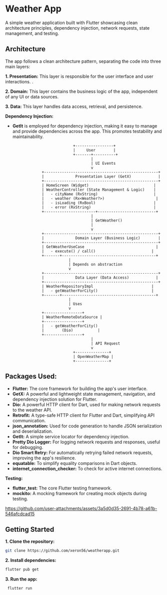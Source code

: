 # Weather App 

A simple weather application built with Flutter showcasing clean architecture principles, dependency injection, network requests, state management, and testing.

## Architecture 

The app follows a clean architecture pattern, separating the code into three main layers:

**1. Presentation:** This layer is responsible for the user interface and user interactions.
.

**2. Domain:** This layer contains the business logic of the app, independent of any UI or data sources.


**3. Data:** This layer handles data access, retrieval, and persistence.

  

**Dependency Injection:**

- **GetIt** is employed for dependency injection, making it easy to manage and provide dependencies across the app. This promotes testability and maintainability.

                                 +-----------------+
                                 |     User        |
                                 +-------+----------+
                                         |
                                         | UI Events
                                         v
                   +---------------------------------------------------+
                   |              Presentation Layer (GetX)            |
                   +---------------------------------------------------+
                   | HomeScreen (Widget)                             |
                   | WeatherController (State Management & Logic)    |
                   |   - cityName (RxString)                         |
                   |   - weather (Rx<Weather?>)                       |
                   |   - isLoading (RxBool)                          |
                   |   - error (RxString)                            |
                   +-----------------------+--------------------------+
                                         |
                                         | GetWeather()
                                         |
                                         v
                   +---------------------------------------------------+
                   |              Domain Layer (Business Logic)        |
                   +---------------------------------------------------+
                   | GetWeatherUseCase                                |
                   |   - execute() / call()                         |
                   +-------+------------------------------------------+
                               |
                               | Depends on abstraction
                               v
                   +---------------------------------------------------+
                   |              Data Layer (Data Access)            |
                   +---------------------------------------------------+
                   | WeatherRepositoryImpl                          |
                   |   - getWeatherForCity()                        |
                   +-------+------------------------------------------+
                               |
                               | Uses
                               v
                   +-----------------+     
                   | WeatherRemoteDataSource |   
                   +-----------------+     
                   |   - getWeatherForCity()  
                   |        (Dio)           |   
                   +-----------------+     
                                         |
                                         | API Request
                                         v
                                 +---------------+
                                 | OpenWeatherMap |
                                 +---------------+ 

## Packages Used:

- **Flutter:** The core framework for building the app's user interface.
- **GetX:** A powerful and lightweight state management, navigation, and dependency injection solution for Flutter. 
- **Dio:** A powerful HTTP client for Dart, used for making network requests to the weather API.
- **Retrofit:** A type-safe HTTP client for Flutter and Dart, simplifying API communication.
- **json_annotation:**  Used for code generation to handle JSON serialization and deserialization. 
- **GetIt:** A simple service locator for dependency injection.
- **Pretty Dio Logger:** For logging network requests and responses, useful for debugging.
- **Dio Smart Retry:** For automatically retrying failed network requests, improving the app's resilience.
- **equatable:**  To simplify equality comparisons in Dart objects.
- **internet_connection_checker:**  To check for active internet connections.

**Testing:**

- **flutter_test:** The core Flutter testing framework.
- **mockito:**  A mocking framework for creating mock objects during testing. 


https://github.com/user-attachments/assets/3a5d0d35-2691-4b78-a61b-546afcdcad15



## Getting Started

**1. Clone the repository:**

   ```bash
   git clone https://github.com/xeron56/weatherapp.git
   ```

**2. Install dependencies:**

  ```bash
  flutter pub get
  ```

**3. Run the app:**

 ```bash
  flutter run
```  

 


